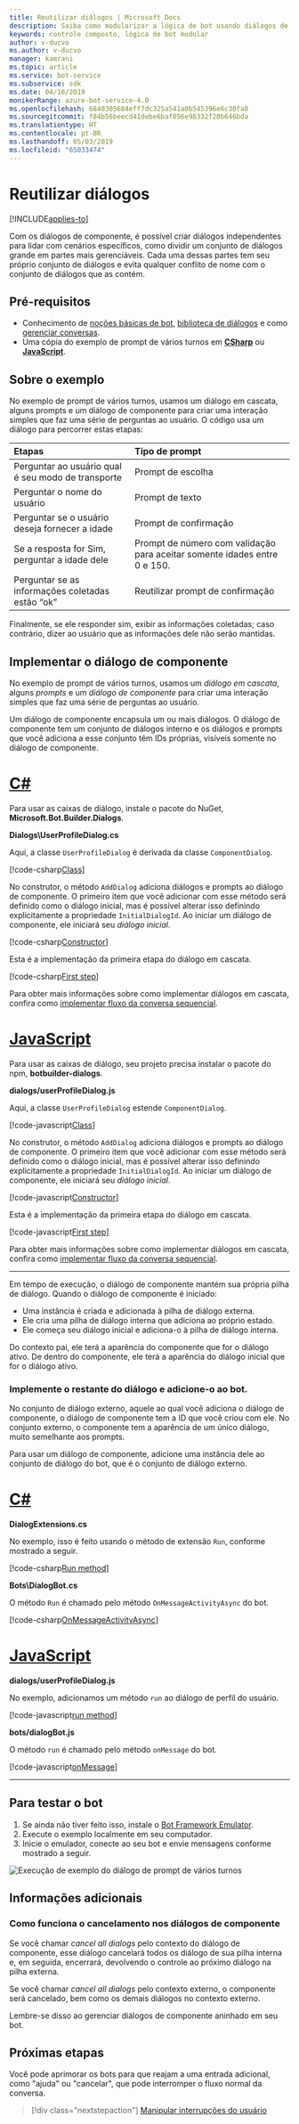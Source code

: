 ```yaml
---
title: Reutilizar diálogos | Microsoft Docs
description: Saiba como modularizar a lógica de bot usando diálogos de componente no SDK do Bot Framework.
keywords: controle composto, lógica de bot modular
author: v-ducvo
ms.author: v-ducvo
manager: kamrani
ms.topic: article
ms.service: bot-service
ms.subservice: sdk
ms.date: 04/16/2019
monikerRange: azure-bot-service-4.0
ms.openlocfilehash: 6840305684eff7dc325a541a0b545396e6c30fa8
ms.sourcegitcommit: f84b56beecd41debe6baf056e98332f20b646bda
ms.translationtype: HT
ms.contentlocale: pt-BR
ms.lasthandoff: 05/03/2019
ms.locfileid: "65033474"
---
```

# <a name="reuse-dialogs"></a>Reutilizar diálogos

[!INCLUDE[applies-to](../includes/applies-to.md)]

Com os diálogos de componente, é possível criar diálogos independentes para lidar com cenários específicos, como dividir um conjunto de diálogos grande em partes mais gerenciáveis. Cada uma dessas partes tem seu próprio conjunto de diálogos e evita qualquer conflito de nome com o conjunto de diálogos que as contém.

## <a name="prerequisites"></a>Pré-requisitos

- Conhecimento de [noções básicas de bot][concept-basics], [biblioteca de diálogos][concept-dialogs] e como [gerenciar conversas][simple-flow].
- Uma cópia do exemplo de prompt de vários turnos em [**CSharp**][cs-sample] ou [**JavaScript**][js-sample].

## <a name="about-the-sample"></a>Sobre o exemplo

No exemplo de prompt de vários turnos, usamos um diálogo em cascata, alguns prompts e um diálogo de componente para criar uma interação simples que faz uma série de perguntas ao usuário. O código usa um diálogo para percorrer estas etapas:

| Etapas        | Tipo de prompt  |
|:-------------|:-------------|
| Perguntar ao usuário qual é seu modo de transporte | Prompt de escolha |
| Perguntar o nome do usuário | Prompt de texto |
| Perguntar se o usuário deseja fornecer a idade | Prompt de confirmação |
| Se a resposta for Sim, perguntar a idade dele  | Prompt de número com validação para aceitar somente idades entre 0 e 150. |
| Perguntar se as informações coletadas estão “ok” | Reutilizar prompt de confirmação |

Finalmente, se ele responder sim, exibir as informações coletadas; caso contrário, dizer ao usuário que as informações dele não serão mantidas.

## <a name="implement-the-component-dialog"></a>Implementar o diálogo de componente

No exemplo de prompt de vários turnos, usamos um _diálogo em cascata_, alguns _prompts_ e um _diálogo de componente_ para criar uma interação simples que faz uma série de perguntas ao usuário.

Um diálogo de componente encapsula um ou mais diálogos. O diálogo de componente tem um conjunto de diálogos interno e os diálogos e prompts que você adiciona a esse conjunto têm IDs próprias, visíveis somente no diálogo de componente.

# <a name="ctabcsharp"></a>[C#](#tab/csharp)

Para usar as caixas de diálogo, instale o pacote do NuGet, **Microsoft.Bot.Builder.Dialogs**.

**Dialogs\UserProfileDialog.cs**

Aqui, a classe `UserProfileDialog` é derivada da classe `ComponentDialog`.

[!code-csharp[Class](~/../botbuilder-samples/samples/csharp_dotnetcore/05.multi-turn-prompt/Dialogs/UserProfileDialog.cs?range=13)]

No construtor, o método `AddDialog` adiciona diálogos e prompts ao diálogo de componente. O primeiro item que você adicionar com esse método será definido como o diálogo inicial, mas é possível alterar isso definindo explicitamente a propriedade `InitialDialogId`. Ao iniciar um diálogo de componente, ele iniciará seu _diálogo inicial_.

[!code-csharp[Constructor](~/../botbuilder-samples/samples/csharp_dotnetcore/05.multi-turn-prompt/Dialogs/UserProfileDialog.cs?range=17-42)]

Esta é a implementação da primeira etapa do diálogo em cascata.

[!code-csharp[First step](~/../botbuilder-samples/samples/csharp_dotnetcore/05.multi-turn-prompt/Dialogs/UserProfileDialog.cs?range=44-54)]

Para obter mais informações sobre como implementar diálogos em cascata, confira como [implementar fluxo da conversa sequencial](bot-builder-dialog-manage-complex-conversation-flow.md).

# <a name="javascripttabjavascript"></a>[JavaScript](#tab/javascript)

Para usar as caixas de diálogo, seu projeto precisa instalar o pacote do npm, **botbuilder-dialogs**.

**dialogs/userProfileDialog.js**

Aqui, a classe `UserProfileDialog` estende `ComponentDialog`.

[!code-javascript[Class](~/../botbuilder-samples/samples/javascript_nodejs/05.multi-turn-prompt/dialogs/userProfileDialog.js?range=24)]

No construtor, o método `AddDialog` adiciona diálogos e prompts ao diálogo de componente. O primeiro item que você adicionar com esse método será definido como o diálogo inicial, mas é possível alterar isso definindo explicitamente a propriedade `InitialDialogId`. Ao iniciar um diálogo de componente, ele iniciará seu _diálogo inicial_.

[!code-javascript[Constructor](~/../botbuilder-samples/samples/javascript_nodejs/05.multi-turn-prompt/dialogs/userProfileDialog.js?range=25-47)]

Esta é a implementação da primeira etapa do diálogo em cascata.

[!code-javascript[First step](~/../botbuilder-samples/samples/javascript_nodejs/05.multi-turn-prompt/dialogs/userProfileDialog.js?range=66-73)]

Para obter mais informações sobre como implementar diálogos em cascata, confira como [implementar fluxo da conversa sequencial](bot-builder-dialog-manage-complex-conversation-flow.md).

---

Em tempo de execução, o diálogo de componente mantém sua própria pilha de diálogo. Quando o diálogo de componente é iniciado:

- Uma instância é criada e adicionada à pilha de diálogo externa.
- Ele cria uma pilha de diálogo interna que adiciona ao próprio estado.
- Ele começa seu diálogo inicial e adiciona-o à pilha de diálogo interna.

Do contexto pai, ele terá a aparência do componente que for o diálogo ativo. De dentro do componente, ele terá a aparência do diálogo inicial que for o diálogo ativo.

### <a name="implement-the-rest-of-the-dialog-and-add-it-to-the-bot"></a>Implemente o restante do diálogo e adicione-o ao bot.

No conjunto de diálogo externo, aquele ao qual você adiciona o diálogo de componente, o diálogo de componente tem a ID que você criou com ele. No conjunto externo, o componente tem a aparência de um único diálogo, muito semelhante aos prompts.

Para usar um diálogo de componente, adicione uma instância dele ao conjunto de diálogo do bot, que é o conjunto de diálogo externo.

# <a name="ctabcsharp"></a>[C#](#tab/csharp)

**DialogExtensions.cs**

No exemplo, isso é feito usando o método de extensão `Run`, conforme mostrado a seguir.

[!code-csharp[Run method](~/../botbuilder-samples/samples/csharp_dotnetcore/05.multi-turn-prompt/DialogExtensions.cs?range=13-24)]

**Bots\DialogBot.cs**

O método `Run` é chamado pelo método `OnMessageActivityAsync` do bot.

[!code-csharp[OnMessageActivityAsync](~/../botbuilder-samples/samples/csharp_dotnetcore/05.multi-turn-prompt/Bots/DialogBot.cs?range=42-48)]

# <a name="javascripttabjavascript"></a>[JavaScript](#tab/javascript)

**dialogs/userProfileDialog.js**

No exemplo, adicionamos um método `run` ao diálogo de perfil do usuário.

[!code-javascript[run method](~/../botbuilder-samples/samples/javascript_nodejs/05.multi-turn-prompt/dialogs/userProfileDialog.js?range=55-64)]

**bots/dialogBot.js**

O método `run` é chamado pelo método `onMessage` do bot.

[!code-javascript[onMessage](~/../botbuilder-samples/samples/javascript_nodejs/05.multi-turn-prompt/bots/dialogBot.js?range=30-37)]

---

## <a name="to-test-the-bot"></a>Para testar o bot

1. Se ainda não tiver feito isso, instale o [Bot Framework Emulator](https://aka.ms/bot-framework-emulator-readme).
1. Execute o exemplo localmente em seu computador.
1. Inicie o emulador, conecte ao seu bot e envie mensagens conforme mostrado a seguir.

![Execução de exemplo do diálogo de prompt de vários turnos](../media/emulator-v4/multi-turn-prompt.png)

## <a name="additional-information"></a>Informações adicionais

### <a name="how-cancellation-works-for-component-dialogs"></a>Como funciona o cancelamento nos diálogos de componente

Se você chamar _cancel all dialogs_ pelo contexto do diálogo de componente, esse diálogo cancelará todos os diálogo de sua pilha interna e, em seguida, encerrará, devolvendo o controle ao próximo diálogo na pilha externa.

Se você chamar _cancel all dialogs_ pelo contexto externo, o componente será cancelado, bem como os demais diálogos no contexto externo.

Lembre-se disso ao gerenciar diálogos de componente aninhado em seu bot.

## <a name="next-steps"></a>Próximas etapas

Você pode aprimorar os bots para que reajam a uma entrada adicional, como "ajuda" ou "cancelar", que pode interromper o fluxo normal da conversa.

> [!div class="nextstepaction"]
> [Manipular interrupções do usuário](bot-builder-howto-handle-user-interrupt.md)

<!-- Footnote-style links -->

[concept-basics]: bot-builder-basics.md
[concept-state]: bot-builder-concept-state.md
[concept-dialogs]: bot-builder-concept-dialog.md

[simple-flow]: bot-builder-dialog-manage-conversation-flow.md
[prompting]: bot-builder-prompts.md
[component-dialogs]: bot-builder-compositcontrol.md

[cs-sample]: https://aka.ms/cs-multi-prompts-sample
[js-sample]: https://aka.ms/js-multi-prompts-sample
